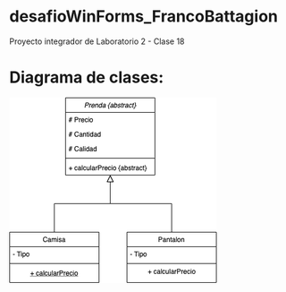 # desafioWinForms_FrancoBattagion
Proyecto integrador de Laboratorio 2 - Clase 18
# Diagrama de clases:

![Diagrama](diagramaClases.png?raw=true "Diagrama de Clases")

